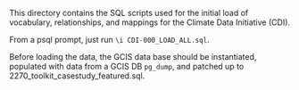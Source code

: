 This directory contains the SQL scripts used for the initial load of vocabulary, 
relationships, and mappings for the Climate Data Initiative (CDI).

From a psql prompt, just run `\i CDI-000_LOAD_ALL.sql`.

Before loading the data, the GCIS data base should be instantiated, populated with
data from a GCIS DB `pg_dump`, and patched up to 
2270\_toolkit\_casestudy\_featured.sql.

